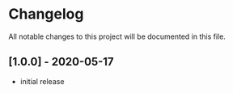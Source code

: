 # Changelog
All notable changes to this project will be documented in this file.

## [1.0.0] - 2020-05-17

- initial release

